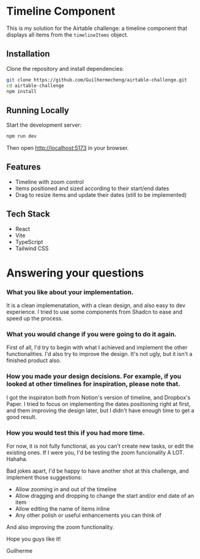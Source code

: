 # Timeline Component

This is my solution for the Airtable challenge: a timeline component that displays all items from the `timelineItems` object.

## Installation

Clone the repository and install dependencies:

```bash
git clone https://github.com/Guilhermecheng/airtable-challenge.git
cd airtable-challenge
npm install
```

## Running Locally

Start the development server:

```bash
npm run dev
```

Then open [http://localhost:5173](http://localhost:5173) in your browser.

## Features

- Timeline with zoom control
- Items positioned and sized according to their start/end dates
- Drag to resize items and update their dates (still to be implemented)

## Tech Stack

- React
- Vite
- TypeScript
- Tailwind CSS

# Answering your questions

### What you like about your implementation.

It is a clean implemenatation, with a clean design, and also easy to dev experience. I tried to use some components from Shadcn to ease and speed up the process.

### What you would change if you were going to do it again.

First of all, I'd try to begin with what I achieved and implement the other functionalities. I'd also try to improve the design. It's not ugly, but it isn't a finished product also.

### How you made your design decisions. For example, if you looked at other timelines for inspiration, please note that.

I got the inspiraton both from Notion's version of timeline, and Dropbox's Paper. I tried to focus on implementing the dates positioning right at first, and them improving the design later, but I didn't have enough time to get a good result.

### How you would test this if you had more time.

For now, it is not fully functional, as you can't create new tasks, or edit the existing ones. If I were you, I'd be testing the zoom funcionality A LOT. Hahaha.

Bad jokes apart, I'd be happy to have another shot at this challenge, and implement those suggestions:

- Allow zooming in and out of the timeline
- Allow dragging and dropping to change the start and/or end date of an item
- Allow editing the name of items inline
- Any other polish or useful enhancements you can think of

And also improving the zoom functionality.

Hope you guys like it!

Guilherme
